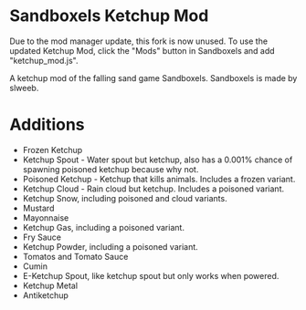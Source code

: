 # Sandboxels Ketchup Mod
Due to the mod manager update, this fork is now unused. To use the updated Ketchup Mod, click the "Mods" button in Sandboxels and add "ketchup_mod.js".

A ketchup mod of the falling sand game Sandboxels. Sandboxels is made by slweeb.

# Additions
* Frozen Ketchup
* Ketchup Spout - Water spout but ketchup, also has a 0.001% chance of spawning poisoned ketchup because why not.
* Poisoned Ketchup - Ketchup that kills animals. Includes a frozen variant.
* Ketchup Cloud - Rain cloud but ketchup. Includes a poisoned variant.
* Ketchup Snow, including poisoned and cloud variants.
* Mustard
* Mayonnaise
* Ketchup Gas, including a poisoned variant.
* Fry Sauce
* Ketchup Powder, including a poisoned variant.
* Tomatos and Tomato Sauce
* Cumin
* E-Ketchup Spout, like ketchup spout but only works when powered.
* Ketchup Metal
* Antiketchup
